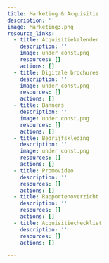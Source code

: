 ```yaml
---
title: Marketing & Acquisitie
description: ''
image: Marketing3.png
resource_links:
  - title: Acquisitiekalender
    description: ''
    image: under const.png
    resources: []
    actions: []
  - title: Digitale brochures
    description: ''
    image: under const.png
    resources: []
    actions: []
  - title: Banners
    description: ''
    image: under const.png
    resources: []
    actions: []
  - title: Bedrijfskleding
    description: ''
    image: under const.png
    resources: []
    actions: []
  - title: Promovideo
    description: ''
    resources: []
    actions: []
  - title: Rapportenoverzicht
    description: ''
    resources: []
    actions: []
  - title: Acquisitiechecklist
    description: ''
    resources: []
    actions: []

---
```














